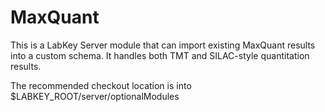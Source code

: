 # MaxQuant

This is a LabKey Server module that can import existing MaxQuant results into a custom schema. It
handles both TMT and SILAC-style quantitation results.

The recommended checkout location is into $LABKEY_ROOT/server/optionalModules
